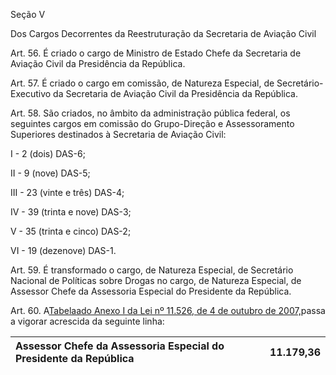 Seção V

Dos Cargos Decorrentes da Reestruturação da Secretaria de Aviação Civil

Art. 56. É criado o cargo de Ministro de Estado Chefe da Secretaria de Aviação Civil da Presidência da República.

Art. 57. É criado o cargo em comissão, de Natureza Especial, de Secretário-Executivo da Secretaria de Aviação Civil da Presidência da República.

Art. 58. São criados, no âmbito da administração pública federal, os seguintes cargos em comissão do Grupo-Direção e Assessoramento Superiores destinados à Secretaria de Aviação Civil:

I - 2 \(dois\) DAS-6;

II - 9 \(nove\) DAS-5;

III - 23 \(vinte e três\) DAS-4;

IV - 39 \(trinta e nove\) DAS-3;

V - 35 \(trinta e cinco\) DAS-2;

VI - 19 \(dezenove\) DAS-1.

Art. 59. É transformado o cargo, de Natureza Especial, de Secretário Nacional de Políticas sobre Drogas no cargo, de Natureza Especial, de Assessor Chefe da Assessoria Especial do Presidente da República.

Art. 60. A[Tabelaado Anexo I da Lei nº 11.526, de 4 de outubro de 2007,](http://www.planalto.gov.br/ccivil_03/_Ato2007-2010/2007/Lei/L11526.htm#tabela.a)passa a vigorar acrescida da seguinte linha:

| Assessor Chefe da Assessoria Especial do Presidente da República | 11.179,36 |
| :--- | :--- |


  


